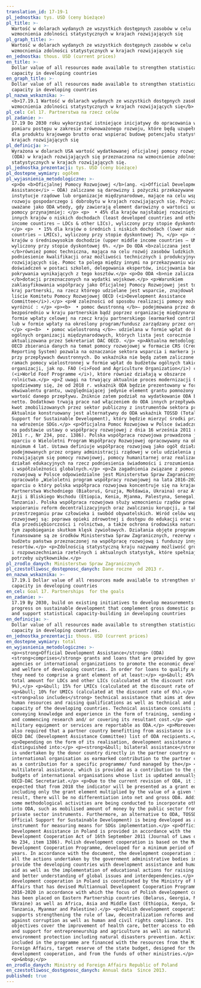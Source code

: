```yaml
---
translation_id: 17-19-1
pl_jednostka: tys. USD (ceny bieżące)
pl_title: >-
  Wartość w dolarach wydanych ze wszystkich dostępnych zasobów w celu
  wzmocnienia zdolności statystycznych w krajach rozwijających się
pl_graph_title: >-
  Wartość w dolarach wydanych ze wszystkich dostępnych zasobów w celu
  wzmocnienia zdolności statystycznych w krajach rozwijających się
en_jednostka: thous. USD (current prices)
en_title: >-
  Dollar value of all resources made available to strengthen statistical
  capacity in developing countries
en_graph_title: >-
  Dollar value of all resources made available to strengthen statistical
  capacity in developing countries
pl_nazwa_wskaznika: >-
  <b>17.19.1 Wartość w dolarach wydanych ze wszystkich dostępnych zasobów w celu
  wzmocnienia zdolności statystycznych w krajach rozwijających się</b>
pl_cel: Cel 17. Partnerstwa na rzecz celów
pl_zadanie: >-
  17.19 Do 2030 roku wykorzystać istniejące inicjatywy do opracowania wskaźników
  pomiaru postępu w zakresie zrównoważonego rozwoju, które będą uzupełnieniem
  dla produktu krajowego brutto oraz wspierać budowę potencjału statystycznego w
  krajach rozwijających się
pl_definicja: >-
  Wyrażona w dolarach USA wartość wydatkowanej oficjalnej pomocy rozwojowej
  (ODA) w krajach rozwijających się przeznaczona na wzmocnienie zdolności
  statystycznych w krajach rozwijających się.
pl_jednostka_prezentacji: tys. USD (ceny bieżące)
pl_dostepne_wymiary: ogółem
pl_wyjasnienia_metodologiczne: >-
  <p>Do <b>Oficjalnej Pomocy Rozwojowej </b>(ang. <i>Official Development
  Assistance</i> – ODA) zaliczane są darowizny i pożyczki przekazywane przez
  instytucje rządowe lub organizacje międzynarodowe, mające na celu wsparcie
  rozwoju gospodarczego i dobrobytu w krajach rozwijających się. Pożyczki są
  uważane jako ODA wtedy, gdy zawierają element darowizny o wartości udzielanej
  pomocy przynajmniej: </p> <p>  • 45% dla krajów najsłabiej rozwiniętych i
  innych krajów o niskich dochodach (least developed countries and other low
  income countires – LDCs & other LICs), wyliczony przy stopie dyskontowej 9%,
  </p> <p>  • 15% dla krajów o średnich i niskich dochodach (lower middle income
  countries – LMICs), wyliczony przy stopie dyskontowej 7%, </p> <p>  • 10% dla
  krajów o średniowysokim dochodzie (upper middle income countries – UMICs),
  wyliczony przy stopie dyskontowej 6%. </p> Do ODA <b>zaliczana jest
  </b>również pomoc techniczna, mająca na celu rozwój zasobów ludzkich,
  podniesienie kwalifikacji oraz możliwości technicznych i produkcyjnych krajów
  rozwijających się. Pomoc ta polega między innymi na przekazywaniu wiedzy i
  doświadczeń w postaci szkoleń, delegowania ekspertów, inicjowania badań i/lub
  pokrywania wynikających z tego kosztów.</p> <p>Do ODA <b>nie zalicza się
  </b>dotacji przeznaczonych na wydatki wojskowe.</p> <p>Warunkiem
  zaklasyfikowania współpracy jako Oficjalnej Pomocy Rozwojowej jest to, aby
  kraj partnerski, na rzecz którego udzielane jest wsparcie, znajdował się na
  liście Komitetu Pomocy Rozwojowej OECD (<i>Development Assistance
  Committee</i>).</p> <p>W zależności od sposobu realizacji pomocy możemy
  wyróżnić : </p> <p><b>  • pomoc dwustronną </b>– podejmowana przez donatora
  bezpośrednio w kraju partnerskim bądź poprzez organizację międzynarodową w
  formie wpłaty celowej na rzecz kraju partnerskiego (earmarked contribution)
  lub w formie wpłaty na określony program/fundusz zarządzany przez organizację,
  </p> <p><b>  • pomoc wielostronną </b>– udzielana w formie wpłat do budżetów
  ogólnych organizacji międzynarodowych, których lista jest corocznie
  aktualizowana przez Sekretariat DAC OECD. </p> <p>Aktualna metodologia DAC
  OECD zbierania danych na temat pomocy rozwojowej w formacie CRS (Creditor
  Reporting System) pozwala na oznaczanie sektora wsparcia i markera jedynie
  przy przepływach dwustronnych. Do wskaźnika nie będą zatem zaliczone wydatki w
  ramach pomocy wielostronnej w formie wpłat do budżetów ogólnych takich
  organizacji, jak np. FAO (<i>Food and Agriculture Organization</i>) czy WFP
  (<i>World Foof Programme </i>), które również działają w obszarze
  rolnictwa.</p> <p>Z uwagi na trwający aktualnie proces modernizacji ODA
  spodziewamy się, że od 2018 r. wskaźnik ODA będzie prezentowany w formie
  ekwiwalentu grantu, uwzględniającej jedynie element grantu pomnożony przez
  wartość danego przepływu. Zniknie zatem podział na wydatkowanie ODA brutto i
  netto. Dodatkowo trwają prace nad włączeniem do ODA innych przepływów, np.
  kwot zmobilizowanych przez sektor publiczny z instrumentów sektora prywatnego.
  Aktualnie konstruowany jest alternatywny do ODA wskaźnik TOSSD (Total Oficial
  Support for Sustainable Development), który będzie mierzyć środki przeznaczane
  na wdrożenie SDGs.</p> <p>Oficjalna Pomoc Rozwojowa w Polsce świadczona jest
  na podstawie ustawy o współpracy rozwojowej z dnia 16 września 2011 r. (Dz.U.
  2011 r., Nr 234, poz. 1386). Polska współpraca rozwojowa prowadzona jest w
  oparciu o Wieloletni Program Współpracy Rozwojowej opracowywany na okres
  minimum 4 lat. Ustawa definiuje współpracę rozwojową jako ogół działań
  podejmowanych przez organy administracji rządowej w celu udzielenia państwom
  rozwijającym się pomocy rozwojowej, pomocy humanitarnej oraz realizację
  działań edukacyjnych na rzecz podniesienia świadomości i zrozumienia problemów
  i współzależności globalnych.</p> <p>Za zagadnienia związane z pomocą
  rozwojową w Polsce odpowiedzialne jest Ministerstwo Spraw Zagranicznych, które
  opracowało „Wieloletni program współpracy rozwojowej na lata 2016-2020, w
  oparciu o który polska współpraca rozwojowa koncentruje się na krajach
  Partnerstwa Wschodniego (Białoruś, Gruzja, Mołdawia, Ukraina) oraz Afryki,
  Azji i Bliskiego Wschodu (Etiopia, Kenia, Mjanma, Palestyna, Senegal,
  Tanzania). Polska współpraca rozwojowa służy wzmocnieniu rządów prawa i
  wspieraniu reform decentralizacyjnych oraz zwalczaniu korupcji, a także
  przestrzeganiu praw człowieka i swobód obywatelskich. Wśród celów współpracy
  rozwojowej są: poprawa opieki zdrowotnej i dostępu do edukacji oraz wsparcie
  dla przedsiębiorczości i rolnictwa, a także ochrona środowiska naturalnego, w
  tym zapobieganie skutkom klęsk żywiołowych. Działania objęte programem
  finansowane są ze środków Ministerstwa Spraw Zagranicznych, rezerwy celowej
  budżetu państwa przeznaczonej na współpracę rozwojową i funduszy innych
  resortów.</p> <p>Zdolnością statystyczną kraju nazywamy możliwość gromadzenia
  i rozpowszechniania rzetelnych i aktualnych statystyk, które spełniają
  potrzeby użytkowników.</p>
pl_zrodlo_danych: Ministerstwo Spraw Zagranicznych
pl_czestotliwosc_dostępnosc_danych: Dane roczne  od 2013 r.
en_nazwa_wskaznika: >-
  17.19.1 Dollar value of all resources made available to strengthen statistical
  capacity in developing countries
en_cel: Goal 17. Partnerships  for the goals
en_zadanie: >-
  17.19 By 2030, build on existing initiatives to develop measurements of
  progress on sustainable development that complement gross domestic product,
  and support statistical capacity-building in developing countries
en_definicja: >-
  Dollar value of all resources made available to strengthen statistical
  capacity in developing countries.
en_jednostka_prezentacji: thous. USD (current prices)
en_dostepne_wymiary: total
en_wyjasnienia_metodologiczne: >-
  <p><strong>Official Development Assistance</strong> (ODA)
  <strong>comprises</strong> grants and loans that are provided by government
  agencies or international organizations to promote the economic development
  and welfare of developing countries. In order for loans to qualify as ODA,
  they need to comprise a grant element of at least:</p> <p>&bull; 45% of the
  total amount for LDCs and other LICs (calculated at the discount rate of
  9%),</p> <p>&bull; 15% for LMICs (calculated at the discount rate of 7%),</p>
  <p>&bull; 10% for UMICs (calculated at the discount rate of 6%).</p> <p>ODA
  <strong>also includes</strong> technical assistance that aims at developing
  human resources and raising qualifications as well as technical and productive
  capacity of the developing countries. Technical assistance consists in, i. a.,
  conveying knowledge and experience in the form of training, sending experts
  and commencing research and/ or covering its resultant cost.</p> <p>No
  military equipment or services are reportable as ODA.</p> <p>Moreover, it is
  also required that a partner country benefitting from assistance is on the
  OECD DAC (Development Assistance Committee) list of ODA recipients.</p>
  <p>Depending on the form of its realisation, development assistance might be
  distinguished into:</p> <p><strong>&bull; bilateral assistance</strong> which
  is undertaken by the donor country directly in the partner country or by an
  international organisation as earmarked contribution to the partner country or
  as a contribution for a specific programme/ fund managed by the</p> <p>&bull;
  multilateral assistance, which is provided as a contribution to the general
  budgets of international organisations whose list is updated annually by the
  OECD-DAC Secretariat.</p> <p>Due to the current revision of ODA, it is
  expected that from 2018 the indicator will be presented as a grant equivalent
  including only the grant element multiplied by the value of a given flow. As a
  result, there will be no differentiation into net and gross ODA. Additionally,
  some methodological activities are being conducted to incorporate other flows
  into ODA, such as mobilised amount of money by the public sector from the
  private sector instruments. Furthermore, an alternative to ODA, TOSSD (Total
  Official Support for Sustainable Development) is being developed as an
  instrument for measuring means for SDGs implementation.</p> <p>Official
  Development Assistance in Poland is provided in accordance with the
  Development Cooperation Act of 16th September 2011 (Journal of Laws of 2011,
  No 234, item 1386). Polish development cooperation is based on the Multiannual
  Development Cooperation Programme, developed for a minimum period of four
  years. In accordance with the document, the development cooperation includes
  all the actions undertaken by the government administrative bodies in order to
  provide the developing countries with development assistance and humanitarian
  aid as well as the implementation of educational actions for raising awareness
  and better understanding of global issues and interdependencies.</p> <p>The
  development cooperation in Poland is coordinated by the Ministry of Foreign
  Affairs that has devised Multiannual Development Cooperation Programme for
  2016-2020 in accordance with which the focus of Polish development cooperation
  has been placed on Eastern Partnership countries (Belarus, Georgia, Moldova,
  Ukraine) as well as Africa, Asia and Middle East (Ethiopia, Kenya, Senegal and
  Tanzania, Myanmar and Palestine).</p> <p>Polish development cooperation
  supports strengthening the rule of law, decentralization reforms and combat
  against corruption as well as human and civil rights compliance. Its main
  objectives cover the improvement of health care, better access to education
  and support for entrepreneurship and agriculture as well as natural
  environment protection including natural disasters prevention. Activities
  included in the programme are financed with the resources from the Ministry of
  Foreign Affairs, target reserve of the state budget, designed for the
  development cooperation, and from the funds of other ministries.</p>
  <p>&nbsp;</p>
en_zrodlo_danych: Ministry od Foreign Affairs Republic of Poland
en_czestotliwosc_dostępnosc_danych: Annual data  Since 2013.
published: true
---
```

